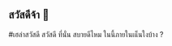 ## สวัสดีจ้า 👋
#เฮล่าสวัสดี
สวัสดี ที่นั่น สบายดีไหม 
ในนี้ภายในเแ็นใงบ้าง ?
<!--

**Here are some ideas to get you started:**

🙋‍♀️ A short introduction - what is your organization all about?
🌈 Contribution guidelines - how can the community get involved?
👩‍💻 Useful resources - where can the community find your docs? Is there anything else the community should know?
🍿 Fun facts - what does your team eat for breakfast?
🧙 Remember, you can do mighty things with the power of [Markdown](https://docs.github.com/github/writing-on-github/getting-started-with-writing-and-formatting-on-github/basic-writing-and-formatting-syntax)
-->
